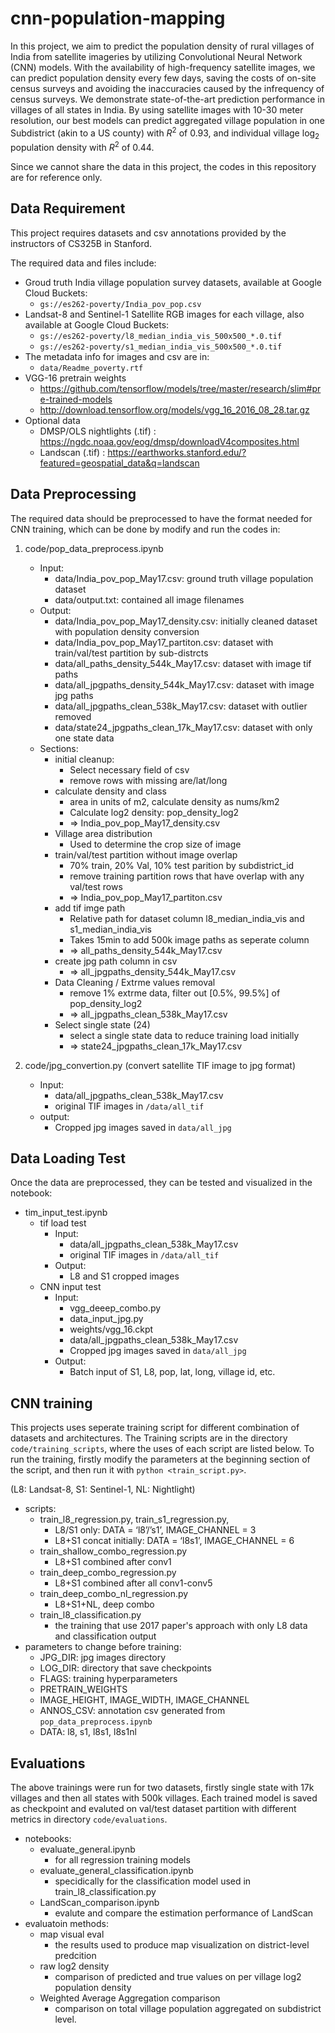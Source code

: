 # cnn-population-mapping

In this project, we aim to predict the population density of rural villages of India from satellite imageries by utilizing Convolutional Neural Network (CNN) models. With the availability of high-frequency satellite images, we can predict population density every few days, saving the costs of on-site census surveys and avoiding the inaccuracies caused by the infrequency of census surveys. We demonstrate state-of-the-art prediction performance in villages of all states in India. By using satellite images with 10-30 meter resolution, our best models can predict aggregated village population in one Subdistrict (akin to a US county) with $R^2$ of 0.93, and individual village $\log_2$ population density with $R^2$ of 0.44.

Since we cannot share the data in this project, the codes in this repository are for reference only. 

## Data Requirement

This project requires datasets and csv annotations provided by the instructors of CS325B in Stanford. 

The required data and files include:  
 - Groud truth India village population survey datasets, available at Google Cloud Buckets: 
     - `gs://es262-poverty/India_pov_pop.csv`
 - Landsat-8 and Sentinel-1 Satellite RGB images for each village, also available at Google Cloud Buckets: 
     - `gs://es262-poverty/l8_median_india_vis_500x500_*.0.tif`
     - `gs://es262-poverty/s1_median_india_vis_500x500_*.0.tif`
 - The metadata info for images and csv are in:
     - `data/Readme_poverty.rtf`
 - VGG-16 pretrain weights
     - https://github.com/tensorflow/models/tree/master/research/slim#pre-trained-models
     - http://download.tensorflow.org/models/vgg_16_2016_08_28.tar.gz
 - Optional data
     - DMSP/OLS nightlights (.tif) : https://ngdc.noaa.gov/eog/dmsp/downloadV4composites.html
     - Landscan (.tif) : https://earthworks.stanford.edu/?featured=geospatial_data&q=landscan

## Data Preprocessing

The required data should be preprocessed to have the format needed for CNN training, which can be done by modify and run the codes in: 

 1. code/pop_data_preprocess.ipynb
     - Input:
        - data/India_pov_pop_May17.csv: ground truth village population dataset
        - data/output.txt: contained all image filenames
     - Output:
        - data/India_pov_pop_May17_density.csv: initially cleaned dataset with population density conversion
        - data/India_pov_pop_May17_partiton.csv: dataset with train/val/test partition by sub-distrcts
        - data/all_paths_density_544k_May17.csv: dataset with image tif paths
        - data/all_jpgpaths_density_544k_May17.csv: dataset with image jpg paths
        - data/all_jpgpaths_clean_538k_May17.csv: dataset with outlier removed
        - data/state24_jpgpaths_clean_17k_May17.csv: dataset with only one state data 
    - Sections:
        - initial cleanup: 
           - Select necessary field of csv
           - remove rows with missing are/lat/long
        - calculate density and class
           - area in units of m2, calculate density as nums/km2
           - Calculate log2 density: pop_density_log2
           - => India_pov_pop_May17_density.csv
        - Village area distribution
           - Used to determine the crop size of image
        - train/val/test partition without image overlap
           - 70% train, 20% Val, 10% test parition by subdistrict_id
           - remove training partition rows that have overlap with any val/test rows
           - => India_pov_pop_May17_partiton.csv
        - add tif imge path
           - Relative path for dataset column l8_median_india_vis and s1_median_india_vis
           - Takes 15min to add 500k image paths as seperate column
           - => all_paths_density_544k_May17.csv
        - create jpg path column in csv
           - => all_jpgpaths_density_544k_May17.csv
        - Data Cleaning / Extrme values removal
           - remove 1% extrme data, filter out [0.5%, 99.5%] of pop_density_log2
           - => all_jpgpaths_clean_538k_May17.csv
        - Select single state (24)
           - select a single state data to reduce training load initially
           - => state24_jpgpaths_clean_17k_May17.csv
                        
  2. code/jpg_convertion.py  (convert satellite TIF image to jpg format)
 
	   - Input: 
	       - data/all_jpgpaths_clean_538k_May17.csv
	       - original TIF images in `/data/all_tif`
	   - output:
	       - Cropped jpg images saved in `data/all_jpg`

## Data Loading Test

Once the data are preprocessed, they can be tested and visualized in the notebook:

- tim_input_test.ipynb
    * tif load test
        * Input:
            * data/all_jpgpaths_clean_538k_May17.csv
            * original TIF images in `/data/all_tif`
        * Output:
            * L8 and S1 cropped images
    * CNN input test
        * Input:
            * vgg_deeep_combo.py
            * data_input_jpg.py
            * weights/vgg_16.ckpt
            * data/all_jpgpaths_clean_538k_May17.csv
            * Cropped jpg images saved in `data/all_jpg`
        * Output:
            * Batch input of S1, L8, pop, lat, long, village id, etc.
            
## CNN training

This projects uses seperate training script for different combination of datasets and architectures. The Training scripts are in the directory `code/training_scripts`, where the uses of each script are listed below. To run the training, firstly modify the parameters at the beginning section of the script, and then run it with `python <train_script.py>`.

(L8: Landsat-8, S1: Sentinel-1, NL: Nightlight)

 - scripts:
    * train_l8_regression.py, train_s1_regression.py, 
        * L8/S1 only: DATA = ‘l8’/’s1’, IMAGE_CHANNEL = 3
        * L8+S1 concat initially: DATA = ‘l8s1’, IMAGE_CHANNEL = 6
    * train_shallow_combo_regression.py
        * L8+S1 combined after conv1
    * train_deep_combo_regression.py
        * L8+S1 combined after all conv1-conv5
    * train_deep_combo_nl_regression.py
        * L8+S1+NL, deep combo
    * train_l8_classification.py
        * the training that use 2017 paper's approach with only L8 data and classification output
 - parameters to change before training:
    * JPG_DIR: jpg images directory 
    * LOG_DIR: directory that save checkpoints
    * FLAGS: training hyperparameters
    * PRETRAIN_WEIGHTS
    * IMAGE_HEIGHT, IMAGE_WIDTH, IMAGE_CHANNEL
    * ANNOS_CSV: annotation csv generated from `pop_data_preprocess.ipynb`
    * DATA: l8, s1, l8s1, l8s1nl

## Evaluations

The above trainings were run for two datasets, firstly single state with 17k villages and then all states with 500k villages. Each trained model is saved as checkpoint and evaluted on val/test dataset partition with different metrics in directory `code/evaluations`.

- notebooks:
    - evaluate_general.ipynb
        - for all regression training models
    - evaluate_general_classification.ipynb
        - specidically for the classification model used in train_l8_classification.py
    - LandScan_comparison.ipynb
        - evalute and compare the estimation performance of LandScan
- evaluatoin methods:
    - map visual eval
        - the results used to produce map visualization on district-level predcition
    - raw log2 density
        - comparison of predicted and true values on per village log2 population density
    - Weighted Average Aggregation comparison
        - comparison on total village population aggregated on subdistrict level. 
